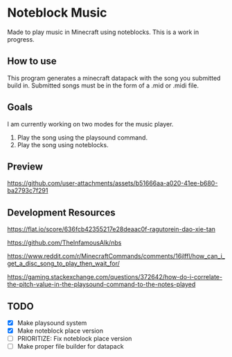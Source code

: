 ﻿# Noteblock Music

Made to play music in Minecraft using noteblocks. This is a work in progress.

## How to use

This program generates a minecraft datapack with the song you submitted build in.
Submitted songs must be in the form of a .mid or .midi file.

## Goals

I am currently working on two modes for the music player.

1. Play the song using the playsound command.
2. Play the song using noteblocks.

## Preview

https://github.com/user-attachments/assets/b51666aa-a020-41ee-b680-ba2793c7f291

## Development Resources

https://flat.io/score/636fcb42355217e28deaac0f-ragutorein-dao-xie-tan

https://github.com/TheInfamousAlk/nbs

https://www.reddit.com/r/MinecraftCommands/comments/16jlffl/how_can_i_get_a_disc_song_to_play_then_wait_for/

https://gaming.stackexchange.com/questions/372642/how-do-i-correlate-the-pitch-value-in-the-playsound-command-to-the-notes-played

## TODO

- [x] Make playsound system
- [x] Make noteblock place version
- [ ] PRIORITIZE: Fix noteblock place version
- [ ] Make proper file builder for datapack
